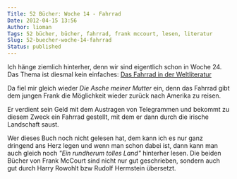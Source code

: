 ```yaml
---
Title: 52 Bücher: Woche 14 - Fahrrad
Date: 2012-04-15 13:56
Author: lioman
Tags: 52 bücher, bücher, fahrrad, frank mccourt, lesen, literatur
Slug: 52-buecher-woche-14-fahrrad
Status: published
---
```


Ich hänge ziemlich hinterher, denn wir sind eigentlich schon in Woche 24.
Das Thema ist diesmal kein einfaches:
[Das Fahrrad in der Weltliteratur](http://monstermeute.wordpress.com/2012/02/03/52-bucher-woche-14/)

Da fiel mir gleich wieder _Die Asche meiner Mutter_
ein, denn das Fahrrad gibt dem jungen Frank die Möglichkeit wieder
zurück nach Amerika zu reisen.

Er verdient sein Geld mit dem Austragen von Telegrammen und bekommt zu
diesem Zweck ein Fahrrad gestellt, mit dem er dann durch die irische
Landschaft saust.

Wer dieses Buch noch nicht gelesen hat, dem kann ich es nur ganz
dringend ans Herz legen und wenn man schon dabei ist, dann kann man auch
gleich noch _"Ein rundherum tolles Land"_ hinterher lesen.
Die beiden Bücher von Frank McCourt sind nicht nur gut geschrieben,
sondern auch gut durch Harry Rowohlt bzw Rudolf Hermstein übersetzt.
